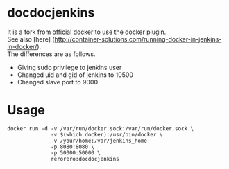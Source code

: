 docdocjenkins
=====
It is a fork from [official docker](https://hub.docker.com/r/_/jenkins/) to use the docker plugin.  
See also [here] (http://container-solutions.com/running-docker-in-jenkins-in-docker/).  
The differences are as follows.  
- Giving sudo privilege to jenkins user
- Changed uid and gid of jenkins to 10500
- Changed slave port to 9000

# Usage
```
docker run -d -v /var/run/docker.sock:/var/run/docker.sock \
              -v $(which docker):/usr/bin/docker \
              -v /your/home:/var/jenkins_home
              -p 8080:8080 \
              -p 50000:50000 \
              rerorero:docdocjenkins
```

